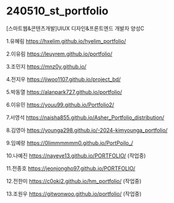 # 240510_st_portfolio
[스마트웹&콘텐츠개발]UIUX 디자인&프론트엔드 개발자 양성C

1.유혜림 https://hxelim.github.io/hyelim_portfolio/

2.이유림 https://leuyrem.github.io/portfolio/

3.조민지 https://mnz0y.github.io/

4.전지우 https://jiwoo1107.github.io/project_bd/

5.박동열 https://alanpark727.github.io/portfolio/

6.이유민 https://youu99.github.io/Portfolio2/ 

7.서영석 https://naisha855.github.io/Asher_Portfolio_distribution/

8.김영아 https://younga298.github.io/-2024-kimyounga_portfolio/

9.임예랑 https://0limmmmmm0.github.io/PortPoilo_/

10.나예진 https://nayeye13.github.io/PORTFOLIO/ (작업중)

11.전종호 https://jeonjongho97.github.io/PORTFOLIO/

12.전한미 https://c0oki2.github.io/hm_portfolio/ (작업중)

13.조원우 https://gitwonwoo.github.io/portfolio/ (작업중)
